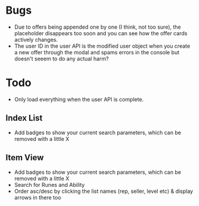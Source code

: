 # Bugs

- Due to offers being appended one by one (I think, not too sure), the placeholder disappears too soon and you can see how the offer cards actively changes.
- The user ID in the user API is the modified user object when you create a new offer through the modal and spams errors in the console but doesn't seeem to do any actual harm?

# Todo
- Only load everything when the user API is complete.

## Index List
- Add badges to show your current search parameters, which can be removed with a little X

## Item View
- Add badges to show your current search parameters, which can be removed with a little X
- Search for Runes and Ability
- Order asc/desc by clicking the list names (rep, seller, level etc) & display arrows in there too